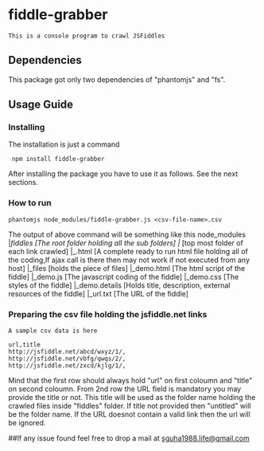 # fiddle-grabber
	This is a console program to crawl JSFiddles

## Dependencies
This package got only two dependencies of "phantomjs" and "fs".

## Usage Guide
### Installing

The installation is just a command

```
 npm install fiddle-grabber
```

After installing the package you have to use it as follows. See the next sections.

### How to run
```	
phantomjs node_modules/fiddle-grabber.js <csv-file-name>.csv
```
The output of above command will be something like this
	node_modules
	|_fiddles [The root folder holding all the sub folders]
	  |_<website> [top most folder of each link crawled]
	  	|_<website>.html [A complete ready to run html file holding all of the coding,If ajax call is there then may not work if not executed from any host]
	  	|_files [holds the piece of files]
	  	  |_demo.html [The html script of the fiddle]
	  	  |_demo.js [The javascript coding of the fiddle]
	  	  |_demo.css [The styles of the fiddle]
	  	  |_demo.details [Holds title, description, external resources of the fiddle]
	  	  |_url.txt [The URL of the fiddle]

### Preparing the csv file holding the jsfiddle.net links
	
	A sample csv data is here
```
url,title
http://jsfiddle.net/abcd/wxyz/1/,
http://jsfiddle.net/vbfg/qwqs/2/,
http://jsfiddle.net/zxcd/kjlg/1/,
```	
 Mind that the first row should always hold "url" on first coloumn and "title" on second coloumn.
 From 2nd row the URL field is mandatory you may provide the title or not. This title will be used as the folder name holding the crawled files inside "fiddles" folder. If title not provided then "untitled<indec>"
 will be the folder name. If the URL doesnot contain a valid link then the url will be ignored.


##If any issue found feel free to drop a mail at sguha1988.life@gmail.com

